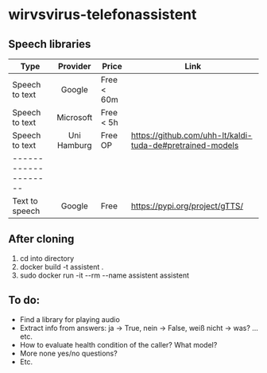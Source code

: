 # wirvsvirus-telefonassistent

## Speech libraries
| Type               | Provider      | Price      | Link
| -------------------|:-------------:| -----------| ----- |
| Speech to text     | Google        | Free < 60m |
| Speech to text     | Microsoft     | Free < 5h  |
| Speech to text     | Uni Hamburg   | Free OP    | https://github.com/uhh-lt/kaldi-tuda-de#pretrained-models
|--------------------|               |            |
| Text to speech     | Google        | Free       | https://pypi.org/project/gTTS/

## After cloning
1) cd into directory
2) docker build -t assistent .
3) sudo docker run -it --rm --name assistent assistent

## To do:
- Find a library for playing audio
- Extract info from answers: ja -> True, nein -> False, weiß nicht -> was? ... etc.
- How to evaluate health condition of the caller? What model?
- More none yes/no questions?
- Etc.